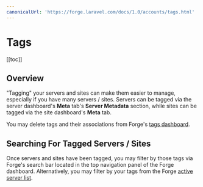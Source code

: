 ```yaml
---
canonicalUrl: 'https://forge.laravel.com/docs/1.0/accounts/tags.html'
---
```

# Tags

[[toc]]

## Overview

"Tagging" your servers and sites can make them easier to manage, especially if you have many servers / sites. Servers can be tagged via the server dashboard's **Meta** tab's **Server Metadata** section, while sites can be tagged via the site dashboard's **Meta** tab.

You may delete tags and their associations from Forge's [tags dashboard](https://forge.laravel.com/user-profile/tags).

## Searching For Tagged Servers / Sites

Once servers and sites have been tagged, you may filter by those tags via Forge's search bar located in the top navigation panel of the Forge dashboard. Alternatively, you may filter by your tags from the Forge [active server list](https://forge.laravel.com/servers).
